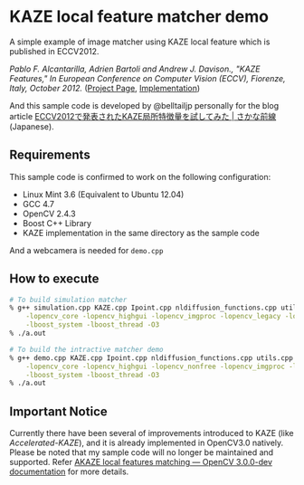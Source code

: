 # KAZE local feature matcher demo

A simple example of image matcher using KAZE local feature which is published in ECCV2012.

_Pablo F. Alcantarilla, Adrien Bartoli and Andrew J. Davison., "KAZE Features," In European Conference on Computer Vision (ECCV), Fiorenze, Italy, October 2012._
([Project Page](http://www.robesafe.com/personal/pablo.alcantarilla/kaze.html), [Implementation](https://github.com/pablofdezalc/kaze))

And this sample code is developed by @belltailjp personally for the blog article [ECCV2012で発表されたKAZE局所特徴量を試してみた | さかな前線](http://daily.belltail.jp/?p=1352#hs_9bb14cfc32bcc907176d4323f74c92d4_header_5) (Japanese).


## Requirements

This sample code is confirmed to work on the following configuration:

- Linux Mint 3.6 (Equivalent to Ubuntu 12.04)
- GCC 4.7
- OpenCV 2.4.3
- Boost C++ Library
- KAZE implementation in the same directory as the sample code

And a webcamera is needed for `demo.cpp`

## How to execute

```bash
# To build simulation matcher
% g++ simulation.cpp KAZE.cpp Ipoint.cpp nldiffusion_functions.cpp utils.cpp \
    -lopencv_core -lopencv_highgui -lopencv_imgproc -lopencv_legacy -lopencv_features2d -lopencv_nonfree \
    -lboost_system -lboost_thread -O3
% ./a.out

# To build the intractive matcher demo
% g++ demo.cpp KAZE.cpp Ipoint.cpp nldiffusion_functions.cpp utils.cpp \
    -lopencv_core -lopencv_highgui -lopencv_nonfree -lopencv_imgproc -lopencv_legacy -lopencv_features2d \
    -lboost_system -lboost_thread -O3
% ./a.out
```

## Important Notice

Currently there have been several of improvements introduced to KAZE (like _Accelerated-KAZE_), and it is already implemented in OpenCV3.0 natively.
Please be noted that my sample code will no longer be maintained and supported.
Refer [AKAZE local features matching — OpenCV 3.0.0-dev documentation](http://docs.opencv.org/3.0-beta/doc/tutorials/features2d/akaze_matching/akaze_matching.html) for more details.

